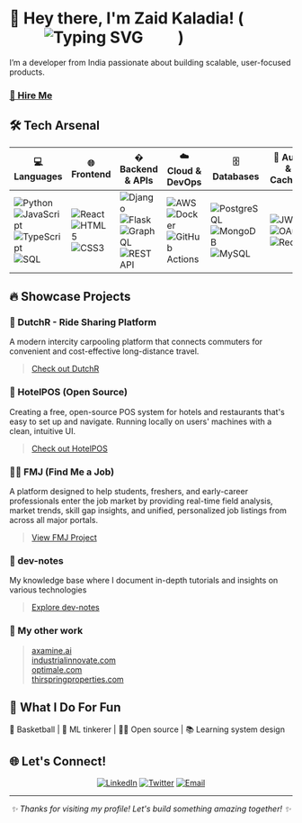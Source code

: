 # 👋 Hey there, I'm Zaid Kaladia! (<span style="display: inline-flex; justify-content: center; align-items: center; width: 300px; height: 25px;"><img src="https://readme-typing-svg.herokuapp.com?font=Fira+Code&weight=800&size=24&pause=1000&color=58A6FF&width=300&height=25&center=true&vCenter=true&top=2&lines=Full+Stack+Developer;Backend+Specialist;AI%2FML+Practitioner;Python+Architect" alt="Typing SVG" align="center" /></span>)
I’m a developer from India passionate about building scalable, user-focused products.

### [📩 Hire Me](https://mail.google.com/mail/u/0/?fs=1&to=kaladiazaid@gmail.com&su=Hiring+You+for+a+Role&body=Hi+Zaid,%0A%0AI+am+interested+in+hiring+you.+Please+let+me+know+how+we+can+move+forward.%0A%0ARegards,%0A%5BYour+Name%5D&tf=cm) 


## 🛠️ Tech Arsenal

| **💻 Languages**                                                                                   | 🌐 Frontend                   | � Backend & APIs                                         | ☁️ Cloud & DevOps                          | 🗄️ Databases                                     | 🔐 Auth & Caching                      | 🧰 Tools & Testing                            |
|-----------------------------------------------------------------------------------------------|-------------------------------|-----------------------------------------------------------|--------------------------------------------|--------------------------------------------------|----------------------------------------|------------------------------------------------|
| ![Python](https://img.shields.io/badge/Python-3776AB?style=for-the-badge&logo=python&logoColor=white) <br> ![JavaScript](https://img.shields.io/badge/JavaScript-F7DF1E?style=for-the-badge&logo=javascript&logoColor=black) <br> ![TypeScript](https://img.shields.io/badge/TypeScript-3178C6?style=for-the-badge&logo=typescript&logoColor=white) <br> ![SQL](https://img.shields.io/badge/SQL-4479A1?style=for-the-badge&logo=postgresql&logoColor=white) | ![React](https://img.shields.io/badge/React-20232A?style=for-the-badge&logo=react&logoColor=61DAFB) <br> ![HTML5](https://img.shields.io/badge/HTML5-E34F26?style=for-the-badge&logo=html5&logoColor=white) <br>![CSS3](https://img.shields.io/badge/CSS3-1572B6?style=for-the-badge&logo=css3&logoColor=white) | ![Django](https://img.shields.io/badge/Django-092E20?style=for-the-badge&logo=django&logoColor=white) <br> ![Flask](https://img.shields.io/badge/Flask-000000?style=for-the-badge&logo=flask&logoColor=white) <br> ![GraphQL](https://img.shields.io/badge/GraphQL-E10098?style=for-the-badge&logo=graphql&logoColor=white) <br> ![REST API](https://img.shields.io/badge/REST_API-009688?style=for-the-badge&logo=fastapi&logoColor=white) | ![AWS](https://img.shields.io/badge/AWS-232F3E?style=for-the-badge&logo=amazon-aws&logoColor=white) <br> ![Docker](https://img.shields.io/badge/Docker-2496ED?style=for-the-badge&logo=docker&logoColor=white) <br> ![GitHub Actions](https://img.shields.io/badge/GitHub_Actions-2088FF?style=for-the-badge&logo=github-actions&logoColor=white) | ![PostgreSQL](https://img.shields.io/badge/PostgreSQL-316192?style=for-the-badge&logo=postgresql&logoColor=white) <br> ![MongoDB](https://img.shields.io/badge/MongoDB-4EA94B?style=for-the-badge&logo=mongodb&logoColor=white) <br> ![MySQL](https://img.shields.io/badge/MySQL-4479A1?style=for-the-badge&logo=mysql&logoColor=white) | ![JWT](https://img.shields.io/badge/JWT-000000?style=for-the-badge&logo=jsonwebtokens&logoColor=white) <br> ![OAuth](https://img.shields.io/badge/OAuth2.0-4285F4?style=for-the-badge&logo=google&logoColor=white) <br> ![Redis](https://img.shields.io/badge/Redis-DC382D?style=for-the-badge&logo=redis&logoColor=white) | ![Postman](https://img.shields.io/badge/Postman-FF6C37?style=for-the-badge&logo=postman&logoColor=white) <br> ![GitHub](https://img.shields.io/badge/GitHub-181717?style=for-the-badge&logo=github&logoColor=white) <br> ![Pytest](https://img.shields.io/badge/Pytest-0A9EDC?style=for-the-badge&logo=pytest&logoColor=white) |


## 🔥 Showcase Projects

### 🚕 DutchR - Ride Sharing Platform
A modern intercity carpooling platform that connects commuters for convenient and cost-effective long-distance travel.
> [Check out DutchR](https://github.com/zaidkaladia/dutchr)


### 🏨 HotelPOS (Open Source)
Creating a free, open-source POS system for hotels and restaurants that's easy to set up and navigate. Running locally on users' machines with a clean, intuitive UI.
> [Check out HotelPOS](https://github.com/zaidkaladia/HotelPOS)


### 🧑‍💻 FMJ (Find Me a Job)
A platform designed to help students, freshers, and early-career professionals enter the job market by providing real-time field analysis, market trends, skill gap insights, and unified, personalized job listings from across all major portals.
> [View FMJ Project](https://github.com/find-me-a-job/find-me-a-job)

### 📝 dev-notes
My knowledge base where I document in-depth tutorials and insights on various technologies
> [Explore dev-notes](https://github.com/zaidkaladia/dev-notes)

### 🙈 My other work 
> [axamine.ai](https://www.axamine.in/)<br>
> [industrialinnovate.com](https://www.industrialinnovate.com/)<br>
> [optimale.com](https://optimale.in/)<br>
> [thirspringproperties.com](http://thirdspringproperties.com/)<br>

## 🎯 What I Do For Fun

🏀 Basketball | 🤖 ML tinkerer | 👨‍💻 Open source | 📚 Learning system design

<!-- 
## 📊 GitHub Stats

<div align="center">
  
![Stats](https://github-readme-stats.vercel.app/api?username=zaidkaladia&theme=radical&hide_border=false&include_all_commits=true&count_private=true)
[![GitHub Streak](https://streak-stats.demolab.com?user=zaidkaladia&theme=radical&hide_border=true)](https://git.io/streak-stats)

</div> 
-->

## 🌐 Let's Connect!

<div align="center">
  
[![LinkedIn](https://img.shields.io/badge/LinkedIn-%230077B5.svg?style=for-the-badge&logo=linkedin&logoColor=white)](https://linkedin.com/in/zaid-kaladia/)
[![Twitter](https://img.shields.io/badge/Twitter-%231DA1F2.svg?style=for-the-badge&logo=Twitter&logoColor=white)](https://twitter.com/kaladiazaid)
[![Email](https://img.shields.io/badge/Email-D14836?style=for-the-badge&logo=gmail&logoColor=white)](mailto:zaidkaladia@example.com)

</div>

---

<div align="center">
  <i>✨ Thanks for visiting my profile! Let's build something amazing together! ✨</i>
</div>

<!--

| Category              | Badges                                                                                                                                                                                                                                                                                                                                                                                                                                                                 |
|-----------------------|------------------------------------------------------------------------------------------------------------------------------------------------------------------------------------------------------------------------------------------------------------------------------------------------------------------------------------------------------------------------------------------------------------------------------------------------------------------------|
| 💻 Languages          | ![Python](https://img.shields.io/badge/Python-3776AB?style=for-the-badge&logo=python&logoColor=white)    ![JavaScript](https://img.shields.io/badge/JavaScript-F7DF1E?style=for-the-badge&logo=javascript&logoColor=black)    ![TypeScript](https://img.shields.io/badge/TypeScript-3178C6?style=for-the-badge&logo=typescript&logoColor=white)    ![SQL](https://img.shields.io/badge/SQL-4479A1?style=for-the-badge&logo=postgresql&logoColor=white)           |
| 🌐 Frontend           | ![React](https://img.shields.io/badge/React-20232A?style=for-the-badge&logo=react&logoColor=61DAFB) , ![HTML5](https://img.shields.io/badge/HTML5-E34F26?style=for-the-badge&logo=html5&logoColor=white) , ![CSS3](https://img.shields.io/badge/CSS3-1572B6?style=for-the-badge&logo=css3&logoColor=white)                                                                                                                                                     |
| 🧠 Backend & APIs     | ![Django](https://img.shields.io/badge/Django-092E20?style=for-the-badge&logo=django&logoColor=white) , ![Flask](https://img.shields.io/badge/Flask-000000?style=for-the-badge&logo=flask&logoColor=white) , ![GraphQL](https://img.shields.io/badge/GraphQL-E10098?style=for-the-badge&logo=graphql&logoColor=white) , ![REST API](https://img.shields.io/badge/REST_API-009688?style=for-the-badge&logo=fastapi&logoColor=white)                          |
| ☁️ Cloud & DevOps     | ![AWS](https://img.shields.io/badge/AWS-232F3E?style=for-the-badge&logo=amazon-aws&logoColor=white) , ![Docker](https://img.shields.io/badge/Docker-2496ED?style=for-the-badge&logo=docker&logoColor=white) , ![GitHub Actions](https://img.shields.io/badge/GitHub_Actions-2088FF?style=for-the-badge&logo=github-actions&logoColor=white)                                                                                                                     |
| 🗄️ Databases          | ![PostgreSQL](https://img.shields.io/badge/PostgreSQL-316192?style=for-the-badge&logo=postgresql&logoColor=white) , ![MongoDB](https://img.shields.io/badge/MongoDB-4EA94B?style=for-the-badge&logo=mongodb&logoColor=white) , ![MySQL](https://img.shields.io/badge/MySQL-4479A1?style=for-the-badge&logo=mysql&logoColor=white)                                                                                                                               |
| 🔐 Auth & Caching     | ![JWT](https://img.shields.io/badge/JWT-000000?style=for-the-badge&logo=jsonwebtokens&logoColor=white) , ![OAuth](https://img.shields.io/badge/OAuth2.0-4285F4?style=for-the-badge&logo=google&logoColor=white) , ![Redis](https://img.shields.io/badge/Redis-DC382D?style=for-the-badge&logo=redis&logoColor=white)                                                                                                                                             |
| 🧰 Tools & Testing    | ![Postman](https://img.shields.io/badge/Postman-FF6C37?style=for-the-badge&logo=postman&logoColor=white) , ![Pytest](https://img.shields.io/badge/Pytest-0A9EDC?style=for-the-badge&logo=pytest&logoColor=white)                                                                                                                                                                                                                                                   |
| 🧭 Version Control    | ![Git](https://img.shields.io/badge/Git-F05032?style=for-the-badge&logo=git&logoColor=white) , ![GitHub](https://img.shields.io/badge/GitHub-181717?style=for-the-badge&logo=github&logoColor=white)                                                                                                                                                                                                                                                               |

-->

